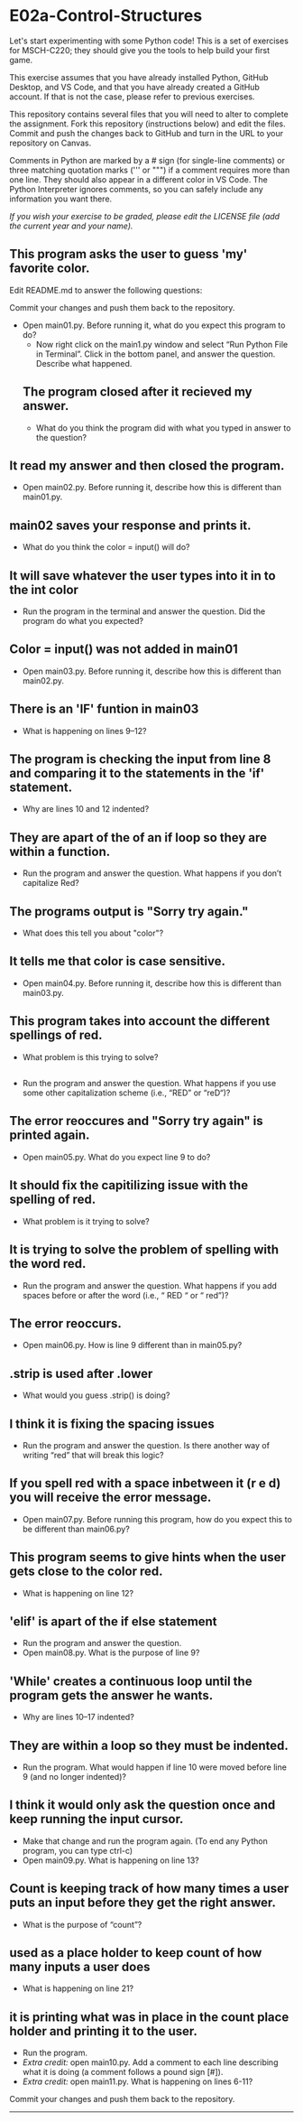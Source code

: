 
# E02a-Control-Structures

Let's start experimenting with some Python code! This is a set of exercises for MSCH-C220; they should give you the tools to help build your first game.
 
This exercise assumes that you have already installed Python, GitHub Desktop, and VS Code, and that you have already created a GitHub account. If that is not the case, please refer to previous exercises.

This repository contains several files that you will need to alter to complete the assignment. Fork this repository (instructions below) and edit the files. Commit and push the changes back to GitHub and turn in the URL to your repository on Canvas.

Comments in Python are marked by a # sign (for single-line comments) or three matching quotation marks (''' or """) if a comment requires more than one line. They should also appear in a different color in VS Code. The Python Interpreter ignores comments, so you can safely include any information you want there.

*If you wish your exercise to be graded, please edit the LICENSE file (add the current year and your name).*

## This program asks the user to guess 'my' favorite color. 

Edit README.md to answer the following questions:
  
Commit your changes and push them back to the repository.
- Open main01.py. Before running it, what do you expect this program to do?
  - Now right click on the main1.py window and select “Run Python File in Terminal”. Click in the bottom panel, and answer the question. Describe what happened.
  ## The program closed after it recieved my answer.
  - What do you think the program did with what you typed in answer to the question?
## It read my answer and then closed the program.
- Open main02.py. Before running it, describe how this is different than main01.py.
## main02 saves your response and prints it.
  - What do you think the color = input() will do?
  ## It will save whatever the user types into it in to the int color
  - Run the program in the terminal and answer the question. Did the program do what you expected? 
  ## Color = input() was not added in main01
- Open main03.py. Before running it, describe how this is different than main02.py.
## There is an 'IF' funtion in main03 
  - What is happening on lines 9–12?
  ## The program is checking the input from line 8 and comparing it to the statements in the 'if' statement.
  - Why are lines 10 and 12 indented?
  ## They are apart of the of an if loop so they are within a function.
  - Run the program and answer the question. What happens if you don’t capitalize Red?
  ## The programs output is "Sorry try again."
  - What does this tell you about "color"?
  ## It tells me that color is case sensitive.
- Open main04.py. Before running it, describe how this is different than main03.py.
## This program takes into account the different spellings of red.
  - What problem is this trying to solve?
  ## 
  - Run the program and answer the question. What happens if you use some other capitalization scheme (i.e., “RED” or “reD“)?
  ## The error reoccures and "Sorry try again" is printed again.
- Open main05.py. What do you expect line 9 to do?
## It should fix the capitilizing issue with the spelling of red.
  - What problem is it trying to solve?
  ## It is trying to solve the problem of spelling with the word red.
  - Run the program and answer the question. What happens if you add spaces before or after the word (i.e., “ RED “ or “ red”)?
  ## The error reoccurs.
 - Open main06.py. How is line 9 different than in main05.py?
 ## .strip is used after .lower
   - What would you guess .strip() is doing?
   ## I think it is fixing the spacing issues
   - Run the program and answer the question. Is there another way of writing “red” that will break this logic?
   ## If you spell red with a space inbetween it (r e d) you will receive the error message.
 - Open main07.py. Before running this program, how do you expect this to be different than main06.py?
 ## This program seems to give hints when the user gets close to the color red. 
   - What is happening on line 12?
   ## 'elif' is apart of the if else statement
   - Run the program and answer the question.
 - Open main08.py. What is the purpose of line 9?
 ## 'While' creates a continuous loop until the program gets the answer he wants. 
   - Why are lines 10–17 indented?
   ## They are within a loop so they must be indented. 
   - Run the program. What would happen if line 10 were moved before line 9 (and no longer indented)?
   ## I think it would only ask the question once and keep running the input cursor.
   - Make that change and run the program again. (To end any Python program, you can type ctrl-c)
 - Open main09.py. What is happening on line 13?
 ## Count is keeping track of how many times a user puts an input before they get the right answer.
   - What is the purpose of “count”?
   ## used as a place holder to keep count of how many inputs a user does
   - What is happening on line 21?
   ## it is printing what was in place in the count place holder and printing it to the user. 
   - Run the program.
 - *Extra credit:* open main10.py. Add a comment to each line describing what it is doing (a comment follows a pound sign [#]).
 - *Extra credit:* open main11.py. What is happening on lines 6-11?
  
Commit your changes and push them back to the repository.
 

---
